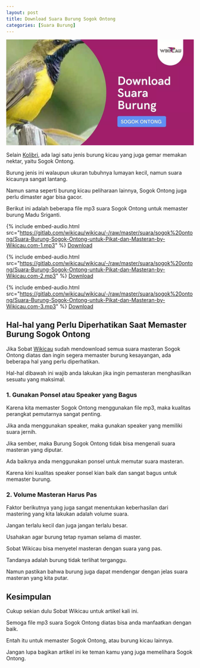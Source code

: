 ```yaml
---
layout: post
title: Download Suara Burung Sogok Ontong
categories: [Suara Burung]
---
```


![](/images/suara-sogok-ontong.webp)

Selain [Kolibri](https://wikicau.com/suara-burung-kolibri-ninja/), ada lagi satu jenis burung kicau yang juga gemar memakan nektar, yaitu Sogok Ontong.

Burung jenis ini walaupun ukuran tubuhnya lumayan kecil, namun suara kicaunya sangat lantang.

Namun sama seperti burung kicau peliharaan lainnya, Sogok Ontong juga perlu dimaster agar bisa gacor.

Berikut ini adalah beberapa file mp3 suara Sogok Ontong untuk memaster burung Madu Sriganti.

{% include embed-audio.html src="https://gitlab.com/wikicau/wikicau/-/raw/master/suara/sogok%20ontong/Suara-Burung-Sogok-Ontong-untuk-Pikat-dan-Masteran-by-Wikicau.com-1.mp3" %}
[Download](https://bit.ly/2L7qVJE)

{% include embed-audio.html src="https://gitlab.com/wikicau/wikicau/-/raw/master/suara/sogok%20ontong/Suara-Burung-Sogok-Ontong-untuk-Pikat-dan-Masteran-by-Wikicau.com-2.mp3" %}
[Download](https://bit.ly/2xanZ6J)

{% include embed-audio.html src="https://gitlab.com/wikicau/wikicau/-/raw/master/suara/sogok%20ontong/Suara-Burung-Sogok-Ontong-untuk-Pikat-dan-Masteran-by-Wikicau.com-3.mp3" %}
[Download](https://bit.ly/2J3vAJX)

## Hal-hal yang Perlu Diperhatikan Saat Memaster Burung Sogok Ontong

Jika Sobat [Wikicau](https://wikicau.com/) sudah mendownload semua suara masteran Sogok Ontong diatas dan ingin segera memaster burung kesayangan, ada beberapa hal yang perlu diperhatikan.

Hal-hal dibawah ini wajib anda lakukan jika ingin pemasteran menghasilkan sesuatu yang maksimal.

### 1. Gunakan Ponsel atau Speaker yang Bagus

Karena kita memaster Sogok Ontong menggunakan file mp3, maka kualitas perangkat pemutarnya sangat penting.

Jika anda menggunakan speaker, maka gunakan speaker yang memiliki suara jernih.

Jika sember, maka Burung Sogok Ontong tidak bisa mengenali suara masteran yang diputar.

Ada baiknya anda menggunakan ponsel untuk memutar suara masteran.

Karena kini kualitas speaker ponsel kian baik dan sangat bagus untuk memaster burung.

### 2. Volume Masteran Harus Pas

Faktor berikutnya yang juga sangat menentukan keberhasilan dari mastering yang kita lakukan adalah volume suara.

Jangan terlalu kecil dan juga jangan terlalu besar.

Usahakan agar burung tetap nyaman selama di master.

Sobat Wikicau bisa menyetel masteran dengan suara yang pas.

Tandanya adalah burung tidak terlihat terganggu.

Namun pastikan bahwa burung juga dapat mendengar dengan jelas suara masteran yang kita putar.

## Kesimpulan

Cukup sekian dulu Sobat Wikicau untuk artikel kali ini.

Semoga file mp3 suara Sogok Ontong diatas bisa anda manfaatkan dengan baik.

Entah itu untuk memaster Sogok Ontong, atau burung kicau lainnya.

Jangan lupa bagikan artikel ini ke teman kamu yang juga memelihara Sogok Ontong.